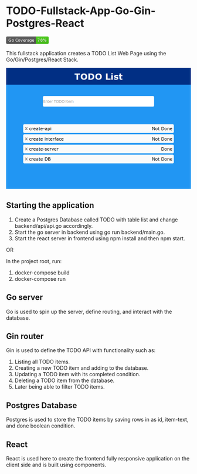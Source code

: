 # TODO-Fullstack-App-Go-Gin-Postgres-React
![Test Coverage](backend/api/coverage_badge.png)

This fullstack application creates a TODO List Web Page using the Go/Gin/Postgres/React Stack.

![Screen Shot](App.png)

## Starting the application

1. Create a Postgres Database called TODO with table list and change backend/api/api.go accordingly.
2. Start the go server in backend using go run backend/main.go.
3. Start the react server in frontend using npm install and then npm start.

OR 

In the project root, run: 
1. docker-compose build 
2. docker-compose run

## Go server

Go is used to spin up the server, define routing, and interact with the database.

## Gin router

Gin is used to define the TODO API with functionality such as:

1. Listing all TODO items.
2. Creating a new TODO item and adding to the database.
3. Updating a TODO item with its completed condition.
4. Deleting a TODO item from the database.
5. Later being able to filter TODO items.

## Postgres Database

Postgres is used to store the TODO items by saving rows in as id, item-text, and done boolean condition.

## React

React is used here to create the frontend fully responsive application on the client side and is built using components.
